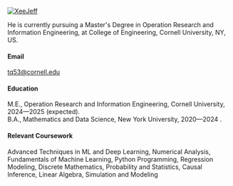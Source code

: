 

[![XeeJeff](https://img.shields.io/badge/XeeJeff-github-blue?logo=github)](https://github.com/XeeJeff)

He is currently pursuing a Master's Degree in Operation Research and Information Engineering, at College of Engineering, Cornell University, NY, US.

#### Email
tq53@cornell.edu

#### Education
M.E., Operation Research and Information Engineering, Cornell University, 2024—2025 (expected).\
B.A., Mathematics and Data Science, New York University, 2020—2024 .

#### Relevant Coursework
Advanced Techniques in ML and Deep Learning, Numerical Analysis, Fundamentals of Machine Learning, Python Programming, Regression Modeling, Discrete Mathematics, Probability and Statistics, Causal Inference, Linear Algebra, Simulation and Modeling

